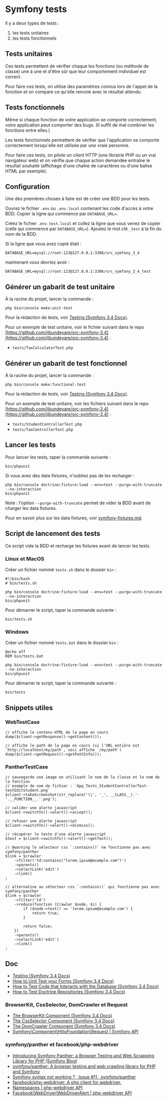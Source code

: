 # Symfony tests

Il y a deux types de tests :

1. les tests unitaires
2. les tests fonctionnels

## Tests unitaires

Ces tests permettent de vérifier chaque les fonctions (ou méthode de classe) une à une et d'être sûr que leur comportement individuel est correct.

Pour faire ces tests, on utilise des paramètres connus lors de l'appel de la fonction et on compare ce qu'elle renvoie avec le résultat attendu.

## Tests fonctionnels

Même si chaque fonction de votre application se comporte correctement, votre application peut comporter des bugs. (Il suffit de mal combiner les fonctions entre elles.)

Les tests fonctionnels permettent de vérifier que l'application se comporte correctement lorsqu'elle est utilisée par une vraie personne.

Pour faire ces tests, on pilote un client HTTP (une librairie PHP ou un vrai navigateur web) et on vérifie que chaque action demandée entraîne le résultat souhaité (affichage d'une chaîne de caractères ou d'une balise HTML par exemple).

## Configuration

Une des premières choses à faire est de créer une BDD pour les tests.

Ouvrez le fichier `.env` ou `.env.local` contenant les code d'accès à votre BDD.
Copier la ligne qui commence par `DATABASE_URL=`.

Créez le fichier `.env.test.local` et collez la ligne que vous venez de copier (celle qui commence par `DATABASE_URL=`).
Ajoutez le mot clé `_test` à la fin du nom de la BDD.

Si la ligne que vous avez copié était :

    DATABASE_URL=mysql://root:123@127.0.0.1:3306/src_symfony_3_4

maintenant vous devriez avoir :

    DATABASE_URL=mysql://root:123@127.0.0.1:3306/src_symfony_3_4_test

## Générer un gabarit de test unitaire

À la racine du projet, lancer la commande :

    php bin/console make:unit-test

Pour la rédaction de tests, voir [Testing (Symfony 3.4 Docs)](https://symfony.com/doc/3.4/testing.html).

Pour un exemple de test unitaire, voir le fichier suivant dans le repo [https://github.com/jibundeyare/src-symfony-3.4](https://github.com/jibundeyare/src-symfony-3.4) :

- `tests/TaxCalculatorTest.php`

## Générer un gabarit de test fonctionnel

À la racine du projet, lancer la commande :

    php bin/console make:functional-test

Pour la rédaction de tests, voir [Testing (Symfony 3.4 Docs)](https://symfony.com/doc/3.4/testing.html).

Pour un exemple de test unitaire, voir les fichiers suivant dans le repo [https://github.com/jibundeyare/src-symfony-3.4](https://github.com/jibundeyare/src-symfony-3.4) :

- `tests/StudentControllerTest.php`
- `tests/TaxControllerTest.php`

## Lancer les tests

Pour lancer les tests, taper la commande suivante :

    bin/phpunit

Si vous avez des data fixtures, n'oubliez pas de les recharger :

    php bin/console doctrine:fixture:load --env=test --purge-with-truncate --no-interaction
    bin/phpunit

Note : l'option `--purge-with-truncate` permet de vider la BDD avant de charger les data fixtures.

Pour en savoir plus sur les data fixtures, voir [symfony-fixtures.md](symfony-fixtures.md).

## Script de lancement des tests

Ce script vide la BDD et recharge les fixtures avant de lancer les tests.

### Linux et MacOS

Créer un fichier nommé `tests.sh` dans le dossier `bin` :

    #!/bin/bash
    # bin/tests.sh

    php bin/console doctrine:fixture:load --env=test --purge-with-truncate --no-interaction
    bin/phpunit

Pour démarrer le script, taper la commande suivante :

    bin/tests.sh

### Windows

Créer un fichier nommé `tests.bat` dans le dossier `bin` :

    @echo off
    REM bin/tests.bat

    php bin/console doctrine:fixture:load --env=test --purge-with-truncate --no-interaction
    bin/phpunit

Pour démarrer le script, taper la commande suivante :

    bin/tests

## Snippets utiles

### WebTestCase

    // affiche le contenu HTML de la page en cours
    dump($client->getResponse()->getContent());

    // affiche le path de la page en cours (si l'URL entière est `http://localhost/my/path`, ceci affiche `/my/path`)
    dump($client->getRequest()->getPathInfo());

### PantherTestCase

    // sauvegarde une image en utilisant le nom de la classe et le nom de la fonction
    // exemple de nom de fichier : `App_Tests_StudentControllerTest-testEditStudent.png`
    $client->takeScreenshot(str_replace('\\', '_', __CLASS__).'-'.__FUNCTION__.'.png');

    // valider une alerte javascript
    $client->switchTo()->alert()->accept();

    // refuser une alerte javascript
    $client->switchTo()->alert()->dismiss();

    // récupérer le texte d'une alerte javascript
    $text = $client->switchTo()->alert()->getText();

    // @warning le sélecteur css `:contains()` ne fonctionne pas avec symfony/panther
    $link = $crawler
        ->filter('td:contains("lorem.ipsum@example.com")')
        ->parents()
        ->selectLink('edit')
        ->link()
    ;

    // alternative au sélecteur css `:contains()` qui fonctionne pas avec symfony/panther
    $link = $crawler
        ->filter('td')
        ->reduce(function (Crawler $node, $i) {
            if ($node->text() == 'lorem.ipsum@example.com') {
                return true;
            }

            return false;
        })
        ->parents()
        ->selectLink('edit')
        ->link()
    ;

## Doc

- [Testing (Symfony 3.4 Docs)](https://symfony.com/doc/3.4/testing.html)
- [How to Unit Test your Forms (Symfony 3.4 Docs)](https://symfony.com/doc/3.4/form/unit_testing.html)
- [How to Test Code that Interacts with the Database (Symfony 3.4 Docs)](https://symfony.com/doc/3.4/testing/database.html)
- [How to Test Doctrine Repositories (Symfony 3.4 Docs)](https://symfony.com/doc/3.4/testing/doctrine.html)

### BrowserKit, CssSelector, DomCrawler et Request

- [The BrowserKit Component (Symfony 3.4 Docs)](https://symfony.com/doc/3.4/components/browser_kit.html)
- [The CssSelector Component (Symfony 3.4 Docs)](https://symfony.com/doc/3.4/components/css_selector.html)
- [The DomCrawler Component (Symfony 3.4 Docs)](https://symfony.com/doc/3.4/components/dom_crawler.html)
- [Symfony\Component\HttpFoundation\Request | Symfony API](https://api.symfony.com/3.4/Symfony/Component/HttpFoundation/Request.html)

### symfony/panther et facebook/php-webdriver

- [Introducing Symfony Panther: a Browser Testing and Web Scrapping Library for PHP (Symfony Blog)](https://symfony.com/blog/introducing-symfony-panther-a-browser-testing-and-web-scrapping-library-for-php)
- [symfony/panther: A browser testing and web crawling library for PHP and Symfony](https://github.com/symfony/panther)
- [Symfony syntax not working ? · Issue #11 · symfony/panther](https://github.com/symfony/panther/issues/11)
- [facebook/php-webdriver: A php client for webdriver.](https://github.com/facebook/php-webdriver)
- [Namespaces | php-webdriver API](https://facebook.github.io/php-webdriver/latest/)
- [Facebook\WebDriver\WebDriverAlert | php-webdriver API](https://facebook.github.io/php-webdriver/latest/Facebook/WebDriver/WebDriverAlert.html)
